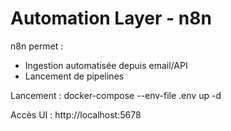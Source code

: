 # Automation Layer - n8n

n8n permet :
- Ingestion automatisée depuis email/API
- Lancement de pipelines

Lancement :
docker-compose --env-file .env up -d

Accès UI : http://localhost:5678
